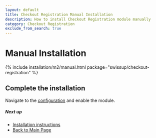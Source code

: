 ```yaml
---
layout: default
title: Checkout Registration Manual Installation
description: How to install Checkout Registration module manually
category: Checkout Registration
exclude_from_search: true
---
```


# Manual Installation

{% include installation/m2/manual.html package="swissup/checkout-registration" %}

## Complete the installation

Navigate to the [configuration](../../configuration/) and enable the module.

##### Next up

 -  [Installation instructions](../)
 -  [Back to Main Page](../../)
